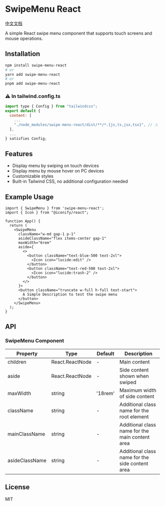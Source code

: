 # SwipeMenu React

[中文文档](./README.zh-CN.md)

A simple React swipe menu component that supports touch screens and mouse operations.

## Installation

```bash
npm install swipe-menu-react
# or
yarn add swipe-menu-react
# or
pnpm add swipe-menu-react
```
### ⚠ In tailwind.config.ts
```js
import type { Config } from "tailwindcss";
export default {
  content: [
    ...
    "./node_modules/swipe-menu-react/dist/**/*.{js,ts,jsx,tsx}", // ⚠ Add this line
  ],
  ...
} satisfies Config;
```
## Features

- Display menu by swiping on touch devices
- Display menu by mouse hover on PC devices
- Customizable styles
- Built-in Tailwind CSS, no additional configuration needed

## Example Usage

```tsx
import { SwipeMenu } from 'swipe-menu-react';
import { Icon } from "@iconify/react";

function App() {
  return (
    <SwipeMenu
      className="w-md gap-1 p-1"
      asideClassName="flex items-center gap-1"
      maxWidth="6rem"
      aside={
        <>
          <button className="text-blue-500 text-2xl">
            <Icon icon="lucide:edit" />
          </button>
          <button className="text-red-500 text-2xl">
            <Icon icon="lucide:trash-2" />
          </button>
        </>
      }>
      <button className="truncate w-full h-full text-start">
        A Simple Description to test the swipe menu
      </button>
    </SwipeMenu>
  );
}
```

## API

### SwipeMenu Component

| Property | Type | Default | Description |
|------|------|-------|------|
| children | React.ReactNode | - | Main content |
| aside | React.ReactNode | - | Side content shown when swiped |
| maxWidth | string | '18rem' | Maximum width of side content |
| className | string | - | Additional class name for the root element |
| mainClassName | string | - | Additional class name for the main content area |
| asideClassName | string | - | Additional class name for the side content area |

## License

MIT
